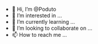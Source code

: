- 👋 Hi, I’m @Poduto
- 👀 I’m interested in ...
- 🌱 I’m currently learning ...
- 💞️ I’m looking to collaborate on ...
- 📫 How to reach me ...

<!---
Poduto/Poduto is a ✨ special ✨ repository because its `README.md` (this file) appears on your GitHub profile.
You can click the Preview link to take a look at your changes.
--->
